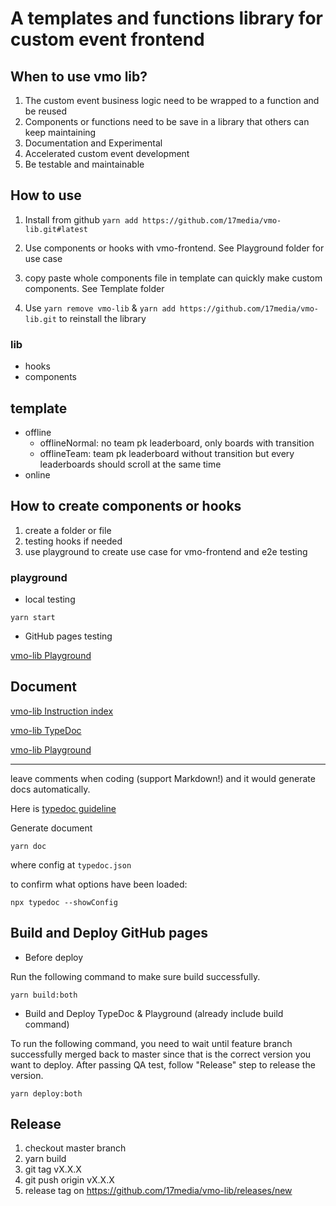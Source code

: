 # A templates and functions library for custom event frontend 

## When to use vmo lib?

1. The custom event business logic need to be wrapped to a function and be reused
2. Components or functions need to be save in a library that others can keep maintaining
3. Documentation and Experimental
4. Accelerated custom event development
5. Be testable and maintainable

## How to use

1. Install from github
   `yarn add https://github.com/17media/vmo-lib.git#latest`

2. Use components or hooks with vmo-frontend. See Playground folder for use case

3. copy paste whole components file in template can quickly make custom components. See Template folder

4. Use `yarn remove vmo-lib` & `yarn add https://github.com/17media/vmo-lib.git` to reinstall the library

### lib

- hooks
- components

## template

- offline
  - offlineNormal: no team pk leaderboard, only boards with transition
  - offlineTeam: team pk leaderboard without transition but every leaderboards should scroll at the same time
- online

## How to create components or hooks

1. create a folder or file
2. testing hooks if needed
3. use playground to create use case for vmo-frontend and e2e testing

### playground

- local testing

`yarn start`

- GitHub pages testing

[vmo-lib Playground](https://17media.github.io/vmo-lib/output/index.html)

## Document

[vmo-lib Instruction index](https://17media.github.io/vmo-lib)

[vmo-lib TypeDoc](https://17media.github.io/vmo-lib/docs/index.html)

[vmo-lib Playground](https://17media.github.io/vmo-lib/output/index.html)

---

leave comments when coding (support Markdown!) and it would generate docs automatically.

Here is [typedoc guideline](https://typedoc.org/guides/doccomments/)

Generate document

```
yarn doc
```

where config at `typedoc.json`

to confirm what options have been loaded:

```
npx typedoc --showConfig
```

## Build and Deploy GitHub pages

- Before deploy

Run the following command to make sure build successfully.

```
yarn build:both
```

- Build and Deploy TypeDoc & Playground (already include build command)

To run the following command, you need to wait until feature branch successfully merged back to master since that is the correct version you want to deploy. After passing QA test, follow "Release" step to release the version.

```
yarn deploy:both
```

## Release

1. checkout master branch
2. yarn build
3. git tag vX.X.X
4. git push origin vX.X.X
5. release tag on https://github.com/17media/vmo-lib/releases/new
